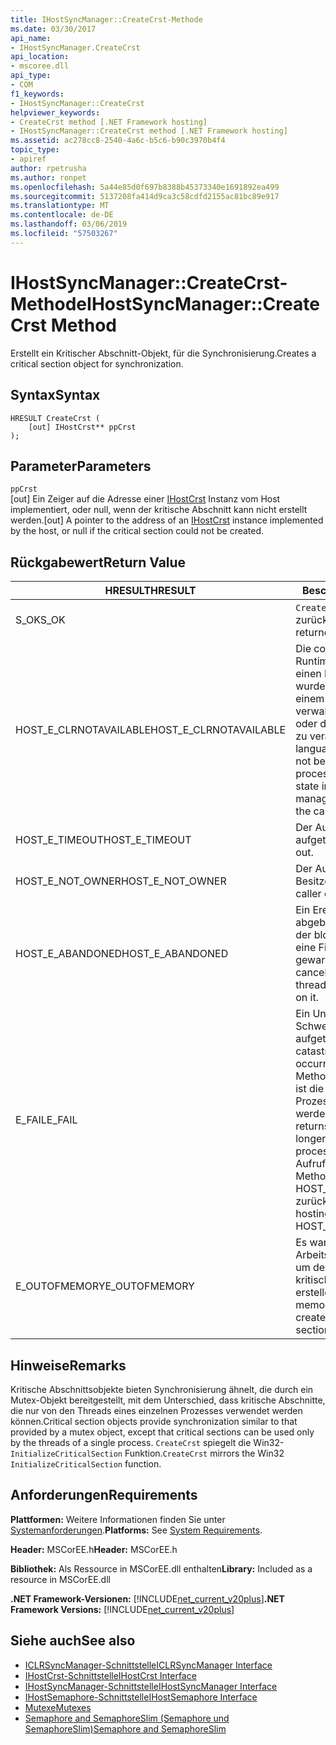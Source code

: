 ```yaml
---
title: IHostSyncManager::CreateCrst-Methode
ms.date: 03/30/2017
api_name:
- IHostSyncManager.CreateCrst
api_location:
- mscoree.dll
api_type:
- COM
f1_keywords:
- IHostSyncManager::CreateCrst
helpviewer_keywords:
- CreateCrst method [.NET Framework hosting]
- IHostSyncManager::CreateCrst method [.NET Framework hosting]
ms.assetid: ac278cc8-2540-4a6c-b5c6-b90c3970b4f4
topic_type:
- apiref
author: rpetrusha
ms.author: ronpet
ms.openlocfilehash: 5a44e85d0f697b8388b45373340e1691892ea499
ms.sourcegitcommit: 5137208fa414d9ca3c58cdfd2155ac81bc89e917
ms.translationtype: MT
ms.contentlocale: de-DE
ms.lasthandoff: 03/06/2019
ms.locfileid: "57503267"
---
```

# <a name="ihostsyncmanagercreatecrst-method"></a><span data-ttu-id="00d93-102">IHostSyncManager::CreateCrst-Methode</span><span class="sxs-lookup"><span data-stu-id="00d93-102">IHostSyncManager::CreateCrst Method</span></span>
<span data-ttu-id="00d93-103">Erstellt ein Kritischer Abschnitt-Objekt, für die Synchronisierung.</span><span class="sxs-lookup"><span data-stu-id="00d93-103">Creates a critical section object for synchronization.</span></span>  
  
## <a name="syntax"></a><span data-ttu-id="00d93-104">Syntax</span><span class="sxs-lookup"><span data-stu-id="00d93-104">Syntax</span></span>  
  
```  
HRESULT CreateCrst (  
    [out] IHostCrst** ppCrst  
);  
```  
  
## <a name="parameters"></a><span data-ttu-id="00d93-105">Parameter</span><span class="sxs-lookup"><span data-stu-id="00d93-105">Parameters</span></span>  
 `ppCrst`  
 <span data-ttu-id="00d93-106">[out] Ein Zeiger auf die Adresse einer [IHostCrst](../../../../docs/framework/unmanaged-api/hosting/ihostcrst-interface.md) Instanz vom Host implementiert, oder null, wenn der kritische Abschnitt kann nicht erstellt werden.</span><span class="sxs-lookup"><span data-stu-id="00d93-106">[out] A pointer to the address of an [IHostCrst](../../../../docs/framework/unmanaged-api/hosting/ihostcrst-interface.md) instance implemented by the host, or null if the critical section could not be created.</span></span>  
  
## <a name="return-value"></a><span data-ttu-id="00d93-107">Rückgabewert</span><span class="sxs-lookup"><span data-stu-id="00d93-107">Return Value</span></span>  
  
|<span data-ttu-id="00d93-108">HRESULT</span><span class="sxs-lookup"><span data-stu-id="00d93-108">HRESULT</span></span>|<span data-ttu-id="00d93-109">Beschreibung</span><span class="sxs-lookup"><span data-stu-id="00d93-109">Description</span></span>|  
|-------------|-----------------|  
|<span data-ttu-id="00d93-110">S_OK</span><span class="sxs-lookup"><span data-stu-id="00d93-110">S_OK</span></span>|<span data-ttu-id="00d93-111">`CreateCrst` wurde erfolgreich zurückgegeben.</span><span class="sxs-lookup"><span data-stu-id="00d93-111">`CreateCrst` returned successfully.</span></span>|  
|<span data-ttu-id="00d93-112">HOST_E_CLRNOTAVAILABLE</span><span class="sxs-lookup"><span data-stu-id="00d93-112">HOST_E_CLRNOTAVAILABLE</span></span>|<span data-ttu-id="00d93-113">Die common Language Runtime (CLR) wurde nicht in einen Prozess geladen wurde, oder die CLR ist in einem Zustand, in dem nicht verwalteten Code ausführen oder den Aufruf erfolgreich zu verarbeiten.</span><span class="sxs-lookup"><span data-stu-id="00d93-113">The common language runtime (CLR) has not been loaded into a process, or the CLR is in a state in which it cannot run managed code or process the call successfully.</span></span>|  
|<span data-ttu-id="00d93-114">HOST_E_TIMEOUT</span><span class="sxs-lookup"><span data-stu-id="00d93-114">HOST_E_TIMEOUT</span></span>|<span data-ttu-id="00d93-115">Der Aufruf ist ein Timeout aufgetreten.</span><span class="sxs-lookup"><span data-stu-id="00d93-115">The call timed out.</span></span>|  
|<span data-ttu-id="00d93-116">HOST_E_NOT_OWNER</span><span class="sxs-lookup"><span data-stu-id="00d93-116">HOST_E_NOT_OWNER</span></span>|<span data-ttu-id="00d93-117">Der Aufrufer ist nicht Besitzer der Sperre.</span><span class="sxs-lookup"><span data-stu-id="00d93-117">The caller does not own the lock.</span></span>|  
|<span data-ttu-id="00d93-118">HOST_E_ABANDONED</span><span class="sxs-lookup"><span data-stu-id="00d93-118">HOST_E_ABANDONED</span></span>|<span data-ttu-id="00d93-119">Ein Ereignis wurde abgebrochen, während sich der blockierte Thread oder eine Fiber darauf gewartet.</span><span class="sxs-lookup"><span data-stu-id="00d93-119">An event was canceled while a blocked thread or fiber was waiting on it.</span></span>|  
|<span data-ttu-id="00d93-120">E_FAIL</span><span class="sxs-lookup"><span data-stu-id="00d93-120">E_FAIL</span></span>|<span data-ttu-id="00d93-121">Ein Unbekannter Schwerwiegender Fehler ist aufgetreten.</span><span class="sxs-lookup"><span data-stu-id="00d93-121">An unknown catastrophic failure occurred.</span></span> <span data-ttu-id="00d93-122">Wenn eine Methode E_FAIL zurückgibt, ist die CLR nicht mehr im Prozess verwendet werden.</span><span class="sxs-lookup"><span data-stu-id="00d93-122">When a method returns E_FAIL, the CLR is no longer usable within the process.</span></span> <span data-ttu-id="00d93-123">Nachfolgende Aufrufe zum Hosten der Methoden HOST_E_CLRNOTAVAILABLE zurück.</span><span class="sxs-lookup"><span data-stu-id="00d93-123">Subsequent calls to hosting methods return HOST_E_CLRNOTAVAILABLE.</span></span>|  
|<span data-ttu-id="00d93-124">E_OUTOFMEMORY</span><span class="sxs-lookup"><span data-stu-id="00d93-124">E_OUTOFMEMORY</span></span>|<span data-ttu-id="00d93-125">Es war nicht genügend Arbeitsspeicher verfügbar, um den angeforderten kritischen Abschnitt zu erstellen.</span><span class="sxs-lookup"><span data-stu-id="00d93-125">Not enough memory was available to create the requested critical section.</span></span>|  
  
## <a name="remarks"></a><span data-ttu-id="00d93-126">Hinweise</span><span class="sxs-lookup"><span data-stu-id="00d93-126">Remarks</span></span>  
 <span data-ttu-id="00d93-127">Kritische Abschnittsobjekte bieten Synchronisierung ähnelt, die durch ein Mutex-Objekt bereitgestellt, mit dem Unterschied, dass kritische Abschnitte, die nur von den Threads eines einzelnen Prozesses verwendet werden können.</span><span class="sxs-lookup"><span data-stu-id="00d93-127">Critical section objects provide synchronization similar to that provided by a mutex object, except that critical sections can be used only by the threads of a single process.</span></span> <span data-ttu-id="00d93-128">`CreateCrst` spiegelt die Win32- `InitializeCriticalSection` Funktion.</span><span class="sxs-lookup"><span data-stu-id="00d93-128">`CreateCrst` mirrors the Win32 `InitializeCriticalSection` function.</span></span>  
  
## <a name="requirements"></a><span data-ttu-id="00d93-129">Anforderungen</span><span class="sxs-lookup"><span data-stu-id="00d93-129">Requirements</span></span>  
 <span data-ttu-id="00d93-130">**Plattformen:** Weitere Informationen finden Sie unter [Systemanforderungen](../../../../docs/framework/get-started/system-requirements.md).</span><span class="sxs-lookup"><span data-stu-id="00d93-130">**Platforms:** See [System Requirements](../../../../docs/framework/get-started/system-requirements.md).</span></span>  
  
 <span data-ttu-id="00d93-131">**Header:** MSCorEE.h</span><span class="sxs-lookup"><span data-stu-id="00d93-131">**Header:** MSCorEE.h</span></span>  
  
 <span data-ttu-id="00d93-132">**Bibliothek:** Als Ressource in MSCorEE.dll enthalten</span><span class="sxs-lookup"><span data-stu-id="00d93-132">**Library:** Included as a resource in MSCorEE.dll</span></span>  
  
 <span data-ttu-id="00d93-133">**.NET Framework-Versionen:** [!INCLUDE[net_current_v20plus](../../../../includes/net-current-v20plus-md.md)]</span><span class="sxs-lookup"><span data-stu-id="00d93-133">**.NET Framework Versions:** [!INCLUDE[net_current_v20plus](../../../../includes/net-current-v20plus-md.md)]</span></span>  
  
## <a name="see-also"></a><span data-ttu-id="00d93-134">Siehe auch</span><span class="sxs-lookup"><span data-stu-id="00d93-134">See also</span></span>
- [<span data-ttu-id="00d93-135">ICLRSyncManager-Schnittstelle</span><span class="sxs-lookup"><span data-stu-id="00d93-135">ICLRSyncManager Interface</span></span>](../../../../docs/framework/unmanaged-api/hosting/iclrsyncmanager-interface.md)
- [<span data-ttu-id="00d93-136">IHostCrst-Schnittstelle</span><span class="sxs-lookup"><span data-stu-id="00d93-136">IHostCrst Interface</span></span>](../../../../docs/framework/unmanaged-api/hosting/ihostcrst-interface.md)
- [<span data-ttu-id="00d93-137">IHostSyncManager-Schnittstelle</span><span class="sxs-lookup"><span data-stu-id="00d93-137">IHostSyncManager Interface</span></span>](../../../../docs/framework/unmanaged-api/hosting/ihostsyncmanager-interface.md)
- [<span data-ttu-id="00d93-138">IHostSemaphore-Schnittstelle</span><span class="sxs-lookup"><span data-stu-id="00d93-138">IHostSemaphore Interface</span></span>](../../../../docs/framework/unmanaged-api/hosting/ihostsemaphore-interface.md)
- [<span data-ttu-id="00d93-139">Mutexe</span><span class="sxs-lookup"><span data-stu-id="00d93-139">Mutexes</span></span>](../../../../docs/standard/threading/mutexes.md)
- [<span data-ttu-id="00d93-140">Semaphore and SemaphoreSlim (Semaphore und SemaphoreSlim)</span><span class="sxs-lookup"><span data-stu-id="00d93-140">Semaphore and SemaphoreSlim</span></span>](../../../../docs/standard/threading/semaphore-and-semaphoreslim.md)
